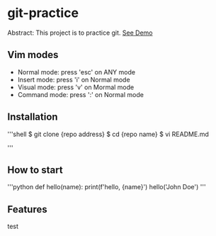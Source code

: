 # git-practice

Abstract: This project is to practice git.
[See Demo](https://www.google.com/)

## Vim modes

- Normal mode: press 'esc' on ANY mode
- Insert mode: press 'i' on Normal mode
- Visual mode: press 'v' on Mormal mode
- Command mode: press ':' on Normal mode

## Installation
'''shell
$ git clone {repo address}
$ cd {repo name}
$ vi README.md

'''


## How to start

'''python
def hello(name):
    print(f'hello, {name}')
hello('John Doe')
'''

## Features
test

